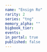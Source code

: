 ```yaml
---
name: "Ensign Ro"
rarity: 2
series: "tng"
memory_alpha: ""
bigbook_tier:
events:
in_portal: true
published: false
---
```

